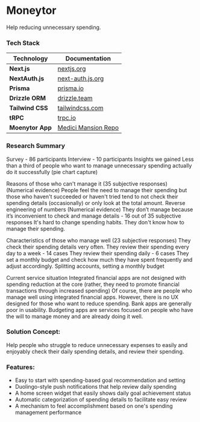 # Moneytor

Help reducing unnecessary spending.

### Tech Stack

| Technology       | Documentation                          |
| ---------------- | -------------------------------------- |
| **Next.js**      | [nextjs.org](https://nextjs.org)       |
| **NextAuth.js**  | [next-auth.js.org](https://next-auth.js.org) |
| **Prisma**       | [prisma.io](https://prisma.io)         |
| **Drizzle ORM**  | [drizzle.team](https://orm.drizzle.team) |
| **Tailwind CSS** | [tailwindcss.com](https://tailwindcss.com) |
| **tRPC**         | [trpc.io](https://trpc.io)             |
| **Moenytor App** | [Medici Mansion Repo](https://github.com/Medici-Mansion/moenytor-app) |

### Research Summary
Survey - 86 participants
Interview - 10 participants
Insights we gained
Less than a third of people who want to manage unnecessary spending actually do it successfully (pie chart capture)

Reasons of those who can't manage it (35 subjective responses)
(Numerical evidence) People feel the need to manage their spending but
those who haven't succeeded or haven't tried tend to not check their spending details (occasionally) or only look at the total amount.
Reverse engineering of numbers
(Numerical evidence) They don’t manage because it’s inconvenient to check and manage details - 16 out of 35 subjective responses
It's hard to change spending habits.
They don't know how to manage their spending.

Characteristics of those who manage well (23 subjective responses)
They check their spending details very often.
They review their spending every day to a week - 14 cases
They review their spending daily - 6 cases
They set a monthly budget and check how much they have spent frequently and adjust accordingly.
Splitting accounts, setting a monthly budget

Current service situation
Integrated financial apps are not designed with spending reduction at the core (rather, they need to promote financial transactions through increased spending)
Of course, there are people who manage well using integrated financial apps. However, there is no UX designed for those who want to reduce spending.
Bank apps are generally poor in usability.
Budgeting apps are services focused on people who have the will to manage money and are already doing it well.


### Solution Concept:
Help people who struggle to reduce unnecessary expenses
to easily and enjoyably
check their daily spending details,
and review their spending.

### Features:
- Easy to start with spending-based goal recommendation and setting
- Duolingo-style push notifications that help review daily spending
- A home screen widget that easily shows daily goal achievement status
- Automatic categorization of spending details to facilitate easy review
- A mechanism to feel accomplishment based on one's spending management performance


